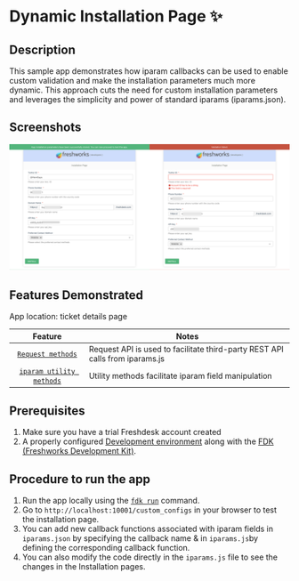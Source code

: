 # Dynamic Installation Page ✨

## Description
This sample app demonstrates how iparam callbacks can be used to enable custom validation and make the installation parameters much more dynamic. This approach cuts the need for custom installation parameters and leverages the simplicity and power of standard iparams (iparams.json).

## Screenshots

![Preview of iparam callback validation app](./app/assets/img/preview.jpg)

## Features Demonstrated

App location: ticket details page

| Feature | Notes |
| :---: | --- |
| [`Request methods`](https://developers.freshdesk.com/v2/docs/request-api/) |   Request API is used to facilitate third-party REST API calls from iparams.js|
| [`iparam utility methods`](https://developers.freshdesk.com/v2/docs/installation-parameters/#dynamic_install_page) |   Utility methods facilitate iparam field manipulation |

## Prerequisites

1. Make sure you have a trial Freshdesk account created
2. A properly configured [Development environment](https://developers.freshdesk.com/v2/docs/quick-start/) along with the [FDK (Freshworks Development Kit)](https://developers.freshdesk.com/v2/docs/freshworks-cli/).


## Procedure to run the app

1. Run the app locally using the [`fdk run`](https://developers.freshdesk.com/v2/docs/freshworks-cli/#run) command.
2. Go to `http://localhost:10001/custom_configs` in your browser to test the installation page.
3. You can add new callback functions associated with iparam fields in `iparams.json` by specifying the callback name & in `iparams.js`by defining the corresponding callback function.
4. You can also modify the code directly in the `iparams.js` file to see the changes in the Installation pages.


